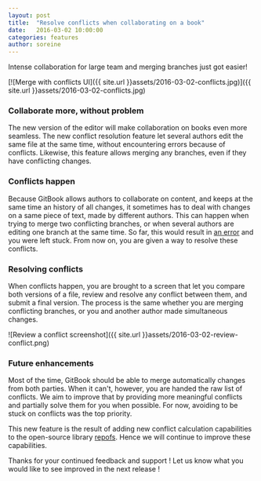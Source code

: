 ```yaml
---
layout: post
title:  "Resolve conflicts when collaborating on a book"
date:   2016-03-02 10:00:00
categories: features
author: soreine
---
```


Intense collaboration for large team and merging branches just got easier!

<!-- more -->

[![Merge with conflicts UI]({{ site.url }}assets/2016-03-02-conflicts.jpg)]({{ site.url }}assets/2016-03-02-conflicts.jpg)

### Collaborate more, without problem

The new version of the editor will make collaboration on books even more seamless. The new conflict resolution feature let several authors edit the same file at the same time, without encountering errors because of conflicts. Likewise, this feature allows merging any branches, even if they have conflicting changes.

### Conflicts happen

Because GitBook allows authors to collaborate on content, and keeps at the same time an history of all changes, it sometimes has to deal with changes on a same piece of text, made by different authors. This can happen when trying to merge two conflicting branches, or when several authors are editing one branch at the same time. So far, this would result in [an error](https://github.com/GitbookIO/gitbook/issues/1117) and you were left stuck. From now on, you are given a way to resolve these conflicts.

### Resolving conflicts

When conflicts happen, you are brought to a screen that let you compare both versions of a file, review and resolve any conflict between them, and submit a final version. The process is the same whether you are merging conflicting branches, or you and another author made simultaneous changes.

![Review a conflict screenshot]({{ site.url }}assets/2016-03-02-review-conflict.png)

### Future enhancements

Most of the time, GitBook should be able to merge automatically changes from both parties. When it can't, however, you are handed the raw list of conflicts. We aim to improve that by providing more meaningful conflicts and partially solve them for you when possible. For now, avoiding to be stuck on conflicts was the top priority.

This new feature is the result of adding new conflict calculation capabilities to the open-source library [repofs](https://github.com/GitbookIO/repofs). Hence we will continue to improve these capabilities.

Thanks for your continued feedback and support ! Let us know what you would like to see improved in the next release !
